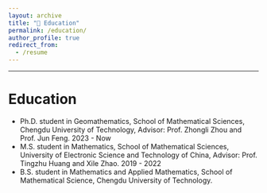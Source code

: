 ```yaml
---
layout: archive
title: "📇 Education"
permalink: /education/
author_profile: true
redirect_from:
  - /resume
---
```


---

Education
======
* Ph.D. student in Geomathematics, School of Mathematical Sciences, Chengdu University of Technology, Advisor: Prof. Zhongli Zhou and Prof. Jun Feng. 2023 - Now
* M.S. student in Mathematics, School of Mathematical Sciences, University of Electronic Science and Technology of China, Advisor: Prof. Tingzhu Huang and Xile Zhao. 2019 - 2022
* B.S. student in Mathematics and Applied Mathematics, School of Mathematical Science, Chengdu University of Technology.


